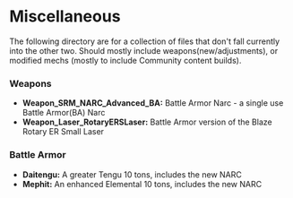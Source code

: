 # Miscellaneous
The following directory are for a collection of files that don't fall currently into the other two. Should mostly include weapons(new/adjustments), or modified mechs (mostly to include Community content builds).


### Weapons
- **Weapon_SRM_NARC_Advanced_BA:** Battle Armor Narc - a single use Battle Armor(BA) Narc
- **Weapon_Laser_RotaryERSLaser:** Battle Armor version of the Blaze Rotary ER Small Laser


### Battle Armor
- **Daitengu:**  A greater Tengu 10 tons, includes the new NARC 
- **Mephit:** An enhanced Elemental 10 tons, includes the new NARC 
